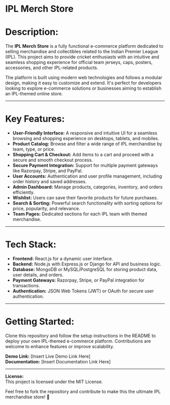 # IPL Merch Store



# Description:  
The **IPL Merch Store** is a fully functional e-commerce platform dedicated to selling merchandise and collectibles related to the Indian Premier League (IPL). This project aims to provide cricket enthusiasts with an intuitive and seamless shopping experience for official team jerseys, caps, posters, accessories, and other IPL-related products.  

The platform is built using modern web technologies and follows a modular design, making it easy to customize and extend. It's perfect for developers looking to explore e-commerce solutions or businesses aiming to establish an IPL-themed online store.  

---

 # Key Features: 
- **User-Friendly Interface:** A responsive and intuitive UI for a seamless browsing and shopping experience on desktops, tablets, and mobiles.  
- **Product Catalog:** Browse and filter a wide range of IPL merchandise by team, type, or price.  
- **Shopping Cart & Checkout:** Add items to a cart and proceed with a secure and smooth checkout process.  
- **Secure Payment Integration:** Support for multiple payment gateways like Razorpay, Stripe, and PayPal.  
- **User Accounts:** Authentication and user profile management, including order history and saved addresses.  
- **Admin Dashboard:** Manage products, categories, inventory, and orders efficiently.  
- **Wishlist:** Users can save their favorite products for future purchases.  
- **Search & Sorting:** Powerful search functionality with sorting options for price, popularity, and relevance.  
- **Team Pages:** Dedicated sections for each IPL team with themed merchandise.  

---

# Tech Stack:  
- **Frontend:** React.js for a dynamic user interface.  
- **Backend:** Node.js with Express.js or Django for API and business logic.  
- **Database:** MongoDB or MySQL/PostgreSQL for storing product data, user details, and orders.  
- **Payment Gateways:** Razorpay, Stripe, or PayPal integration for transactions.  
- **Authentication:** JSON Web Tokens (JWT) or OAuth for secure user authentication.  

---

# Getting Started:  
Clone this repository and follow the setup instructions in the README to deploy your own IPL-themed e-commerce platform. Contributions are welcome to enhance features or improve scalability.  

**Demo Link:** [Insert Live Demo Link Here]  
**Documentation:** [Insert Documentation Link Here]  

---

**License:**  
This project is licensed under the MIT License.  

Feel free to fork the repository and contribute to make this the ultimate IPL merchandise store! 🌟
